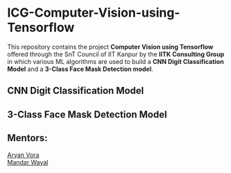 # ICG-Computer-Vision-using-Tensorflow
This repository contains the project **Computer Vision using Tensorflow** offered through the SnT Council of IIT Kanpur by the **IITK Consulting Group** in which various ML algorithms are used to build a **CNN Digit Classification Model** and a **3-Class Face Mask Detection model**.

## CNN Digit Classification Model

<p  align="center"><a href="[Images/1.jpg](https://github.com/kshitijk20/ICG-Computer-Vision-using-Tensorflow/blob/main/Images/1.jpg)" /></a></p>

## 3-Class Face Mask Detection Model

## Mentors:
[Aryan Vora](https://github.com/aryan-vora23)   
[Mandar Wayal](https://github.com/mandar7-git)
